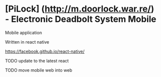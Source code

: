 # [PiLock] (http://m.doorlock.war.re/) - Electronic Deadbolt System Mobile

Mobile application 

Written in react native

https://facebook.github.io/react-native/

TODO update to the latest react

TODO move mobile web into web
